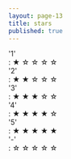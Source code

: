 ```yaml
---
layout: page-13
title: stars  
published: true  
---
```

  
 '1'  
 : &#9733; &#9734; &#9734; &#9734; &#9734;  
 '2'  
 : &#9733; &#9733; &#9734; &#9734; &#9734;  
 '3'  
 : &#9733; &#9733; &#9733; &#9734; &#9734;  
 '4'  
 : &#9733; &#9733; &#9733; &#9733; &#9734;  
 '5'  
 : &#9733; &#9733; &#9733; &#9733; &#9733;  
 '-'  
 : &#9734; &#9734; &#9734; &#9734; &#9734;  
   
